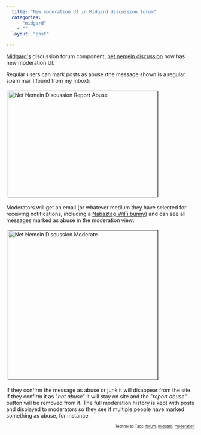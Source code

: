 ```yaml
---
  title: "New moderation UI in Midgard discussion forum"
  categories: 
    - "midgard"
    - ""
  layout: "post"

---
```

<a href="http://www.midgard-project.org/">Midgard's</a> discussion forum component, <a href="http://pear.midcom-project.org/index.php?package=net_nemein_discussion&amp;release=2.0.3beta12&amp;downloads">net.nemein.discussion</a> now has new moderation UI.

Regular users can mark posts as abuse (the message shown is a regular spam mail I found from my inbox):

<a href="http://bergie.iki.fi/midcom-serveattachmentguid-09a4ee4abdf511dcad734754a09a95839583/net_nemein_discussion_report_abuse.png"><img src="http://bergie.iki.fi/midcom-serveattachmentguid-0bd943fabdf511dca5a54fea3b8b9f1a9f1a/net_nemein_discussion_report_abuse-tm.jpg" height="283" width="400" border="1" hspace="4" vspace="4" alt="Net Nemein Discussion Report Abuse" /></a>

Moderators will get an email (or whatever medium they have selected for receiving notifications, including a <a href="http://bergie.iki.fi/blog/meet_nabaztag-our_new_general_manager.html">Nabaztag WiFi bunny</a>) and can see all messages marked as abuse in the moderation view:

<a href="http://bergie.iki.fi/midcom-serveattachmentguid-0c7688c2bdf511dcb172df2bc70eea5fea5f/net_nemein_discussion_moderate.png"><img src="http://bergie.iki.fi/midcom-serveattachmentguid-0cf44cdabdf511dcad734754a09a95839583/net_nemein_discussion_moderate-tm.jpg" height="398" width="400" border="1" hspace="4" vspace="4" alt="Net Nemein Discussion Moderate" /></a>

If they confirm the message as abuse or junk it will disappear from the site. If they confirm it as &quot;<em>not abuse</em>&quot; it will stay on site and the &quot;<em>report abuse</em>&quot; button will be removed from it.
The full moderation history is kept with posts and displayed to moderators so they see if multiple people have marked something as abuse, for instance.

<p style="text-align:right;font-size:10px;">Technorati Tags: <a href="http://www.technorati.com/tag/forum">forum</a>, <a href="http://www.technorati.com/tag/midgard">midgard</a>, <a href="http://www.technorati.com/tag/moderation">moderation</a></p>